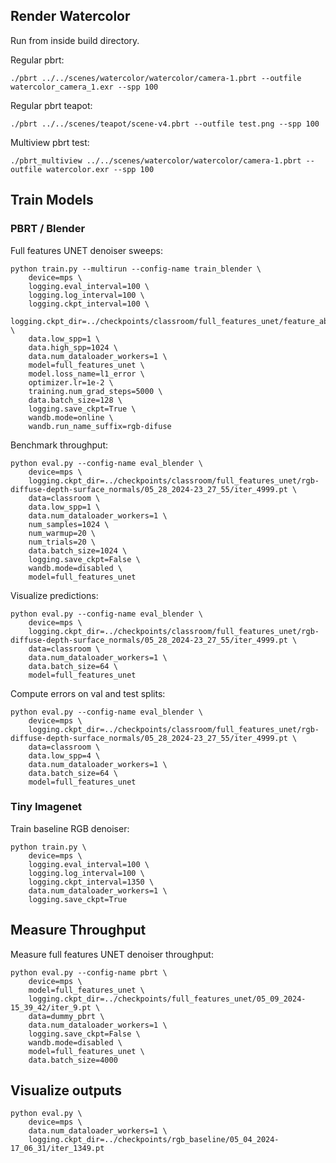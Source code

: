 ## Render Watercolor


Run from inside build directory.

Regular pbrt:

```
./pbrt ../../scenes/watercolor/watercolor/camera-1.pbrt --outfile watercolor_camera_1.exr --spp 100
```

Regular pbrt teapot:

```
./pbrt ../../scenes/teapot/scene-v4.pbrt --outfile test.png --spp 100
```

Multiview pbrt test:

```
./pbrt_multiview ../../scenes/watercolor/watercolor/camera-1.pbrt --outfile watercolor.exr --spp 100
```

## Train Models

### PBRT / Blender

Full features UNET denoiser sweeps:

```
python train.py --multirun --config-name train_blender \
    device=mps \
    logging.eval_interval=100 \
    logging.log_interval=100 \
    logging.ckpt_interval=100 \
    logging.ckpt_dir=../checkpoints/classroom/full_features_unet/feature_ablations \
    data.low_spp=1 \
    data.high_spp=1024 \
    data.num_dataloader_workers=1 \
    model=full_features_unet \
    model.loss_name=l1_error \
    optimizer.lr=1e-2 \
    training.num_grad_steps=5000 \
    data.batch_size=128 \
    logging.save_ckpt=True \
    wandb.mode=online \
    wandb.run_name_suffix=rgb-difuse
```

Benchmark throughput:

```
python eval.py --config-name eval_blender \
    device=mps \
    logging.ckpt_dir=../checkpoints/classroom/full_features_unet/rgb-diffuse-depth-surface_normals/05_28_2024-23_27_55/iter_4999.pt \
    data=classroom \
    data.low_spp=1 \
    data.num_dataloader_workers=1 \
    num_samples=1024 \
    num_warmup=20 \
    num_trials=20 \
    data.batch_size=1024 \
    logging.save_ckpt=False \
    wandb.mode=disabled \
    model=full_features_unet
```

Visualize predictions:

```
python eval.py --config-name eval_blender \
    device=mps \
    logging.ckpt_dir=../checkpoints/classroom/full_features_unet/rgb-diffuse-depth-surface_normals/05_28_2024-23_27_55/iter_4999.pt \
    data=classroom \
    data.num_dataloader_workers=1 \
    data.batch_size=64 \
    model=full_features_unet
```

Compute errors on val and test splits:

```
python eval.py --config-name eval_blender \
    device=mps \
    logging.ckpt_dir=../checkpoints/classroom/full_features_unet/rgb-diffuse-depth-surface_normals/05_28_2024-23_27_55/iter_4999.pt \
    data=classroom \
    data.low_spp=4 \
    data.num_dataloader_workers=1 \
    data.batch_size=64 \
    model=full_features_unet
```


### Tiny Imagenet

Train baseline RGB denoiser:

```
python train.py \
    device=mps \
    logging.eval_interval=100 \
    logging.log_interval=100 \
    logging.ckpt_interval=1350 \
    data.num_dataloader_workers=1 \
    logging.save_ckpt=True
```

## Measure Throughput

Measure full features UNET denoiser throughput:

```
python eval.py --config-name pbrt \
    device=mps \
    model=full_features_unet \
    logging.ckpt_dir=../checkpoints/full_features_unet/05_09_2024-15_39_42/iter_9.pt \
    data=dummy_pbrt \
    data.num_dataloader_workers=1 \
    logging.save_ckpt=False \
    wandb.mode=disabled \
    model=full_features_unet \
    data.batch_size=4000
```

## Visualize outputs

```
python eval.py \
    device=mps \
    data.num_dataloader_workers=1 \
    logging.ckpt_dir=../checkpoints/rgb_baseline/05_04_2024-17_06_31/iter_1349.pt
```